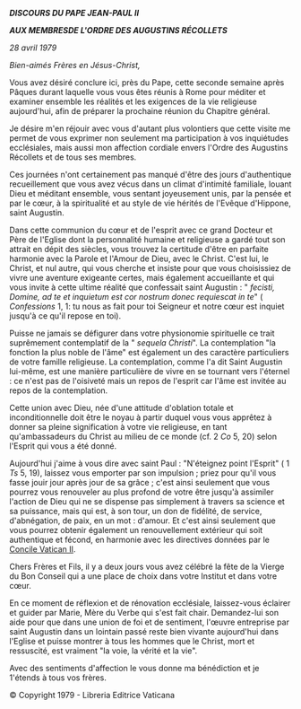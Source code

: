 ***DISCOURS DU PAPE JEAN-PAUL II***

***AUX MEMBRES******DE L'ORDRE DES AUGUSTINS RÉCOLLETS***

*28 avril 1979*

*Bien-aimés Frères en Jésus-Christ,*

Vous avez désiré conclure ici, près du Pape, cette seconde semaine après Pâques durant laquelle vous vous êtes réunis à Rome pour méditer et examiner ensemble les réalités et les exigences de la vie religieuse aujourd'hui, afin de préparer la prochaine réunion du Chapitre général.

Je désire m'en réjouir avec vous d'autant plus volontiers que cette visite me permet de vous exprimer non seulement ma participation à vos inquiétudes ecclésiales, mais aussi mon affection cordiale envers l'Ordre des Augustins Récollets et de tous ses membres.

Ces journées n'ont certainement pas manqué d'être des jours d'authentique recueillement que vous avez vécus dans un climat d'intimité familiale, louant Dieu et méditant ensemble, vous sentant joyeusement unis, par la pensée et par le cœur, à la spiritualité et au style de vie hérités de l'Evêque d'Hippone, saint Augustin.

Dans cette communion du cœur et de l'esprit avec ce grand Docteur et Père de l'Eglise dont la personnalité humaine et religieuse a gardé tout son attrait en dépit des siècles, vous trouvez la certitude d'être en parfaite harmonie avec la Parole et l'Amour de Dieu, avec le Christ. C'est lui, le Christ, et nul autre, qui vous cherche et insiste pour que vous choisissiez de vivre une aventure exigeante certes, mais également accueillante et qui vous invite à cette ultime réalité que confessait saint Augustin : " *fecisti, Domine, ad te et inquietum est cor nostrum donec requiescat in te*" ( *Confessions* 1, 1: tu nous as fait pour toi Seigneur et notre cœur est inquiet jusqu'à ce qu'il repose en toi).

Puisse ne jamais se défigurer dans votre physionomie spirituelle ce trait suprêmement contemplatif de la " *sequela Christi*". La contemplation "la fonction la plus noble de l'âme" est également un des caractère particuliers de votre famille religieuse. La contemplation, comme l'a dit Saint Augustin lui-même, est une manière particulière de vivre en se tournant vers l'éternel : ce n'est pas de l'oisiveté mais un repos de l'esprit car l'âme est invitée au repos de la contemplation.

Cette union avec Dieu, née d'une attitude d'oblation totale et inconditionnelle doit être le noyau à partir duquel vous vous apprêtez à donner sa pleine signification à votre vie religieuse, en tant qu'ambassadeurs du Christ au milieu de ce monde (cf. 2 *Co* 5, 20) selon l'Esprit qui vous a été donné.

Aujourd'hui j'aime à vous dire avec saint Paul : "N'éteignez point l'Esprit" ( 1 *Ts* 5, 19), laissez vous emporter par son impulsion ; priez pour qu'il vous fasse jouir jour après jour de sa grâce ; c'est ainsi seulement que vous pourrez vous renouveler au plus profond de votre être jusqu'à assimiler l'action de Dieu qui ne se dispense pas simplement à travers sa science et sa puissance, mais qui est, à son tour, un don de fidélité, de service, d'abnégation, de paix, en un mot : d'amour. Et c'est ainsi seulement que vous pourrez obtenir également un renouvellement extérieur qui soit authentique et fécond, en harmonie avec les directives données par le [Concile Vatican II](http://www.vatican.va/archive/hist_councils/ii_vatican_council/index_fr.htm).

Chers Frères et Fils, il y a deux jours vous avez célébré la fête de la Vierge du Bon Conseil qui a une place de choix dans votre Institut et dans votre cœur.

En ce moment de réflexion et de rénovation ecclésiale, laissez-vous éclairer et guider par Marie, Mère du Verbe qui s'est fait chair. Demandez-lui son aide pour que dans une union de foi et de sentiment, l'œuvre entreprise par saint Augustin dans un lointain passé reste bien vivante aujourd'hui dans l'Eglise et puisse montrer à tous les hommes que le Christ, mort et ressuscité, est vraiment "la voie, la vérité et la vie".

Avec des sentiments d'affection le vous donne ma bénédiction et je 1'étends à tous vos frères.

© Copyright 1979 - Libreria Editrice Vaticana